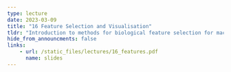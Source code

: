 ```yaml
---
type: lecture
date: 2023-03-09
title: "16 Feature Selection and Visualisation"
tldr: "Introduction to methods for biological feature selection for machine learning."
hide_from_announcments: false
links: 
    - url: /static_files/lectures/16_features.pdf
      name: slides
---
```

